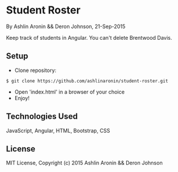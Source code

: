 Student Roster
==========

By Ashlin Aronin && Deron Johnson, 21-Sep-2015

Keep track of students in Angular. You can't delete Brentwood Davis.

Setup
----------
* Clone repository:
```console
$ git clone https://github.com/ashlinaronin/student-roster.git
```
* Open 'index.html' in a browser of your choice
* Enjoy!

Technologies Used
----------
JavaScript, Angular, HTML, Bootstrap, CSS

License
----------
MIT License, Copyright (c) 2015 Ashlin Aronin && Deron Johnson
